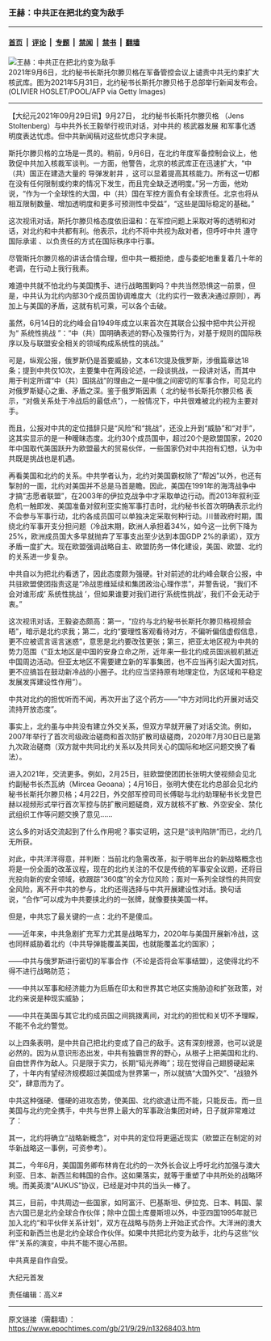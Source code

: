 ### 王赫：中共正在把北约变为敌手

---

#### [首页](../../../..?n13268403) &nbsp;|&nbsp; [评论](../../../../../epoch-comment?n13268403) &nbsp;|&nbsp; [专题](../../../../../epoch-special?n13268403) &nbsp;|&nbsp; [禁闻](../../../../../epoch-news?n13268403) &nbsp;|&nbsp; [禁书](../../../../../books?n13268403) &nbsp;|&nbsp; [翻墙](https://github.com/gfw-breaker/nogfw/blob/master/README.md?n13268403)


<div><img alt="王赫：中共正在把北约变为敌手" class="attachment-djy_600_400 size-djy_600_400 wp-post-image" src="https://i.epochtimes.com/assets/uploads/2021/09/id13268521-GettyImages-1233199912-.jpeg"/>
<div class="caption">
 2021年9月6日，北约秘书长斯托尔滕贝格在军备管控会议上谴责中共无约束扩大核武库。图为2021年5月31日，北约秘书长斯托尔滕贝格于总部举行新闻发布会。(OLIVIER HOSLET/POOL/AFP via Getty Images)
</div></div><hr/><div class="post_content" id="artbody" itemprop="articleBody">
 <!-- article content begin -->
 <p>
  【大纪元2021年09月29日讯】9月27日，
  <ok href="https://www.epochtimes.com/gb/tag/%E5%8C%97%E7%BA%A6%E7%A7%98%E4%B9%A6%E9%95%BF%E6%96%AF%E6%89%98%E5%B0%94%E6%BB%95%E8%B4%9D%E6%A0%BC.html">
   北约秘书长斯托尔滕贝格
  </ok>
  （Jens Stoltenberg）与中共外长王毅举行视讯对话，对中共的
  <ok href="https://www.epochtimes.com/gb/tag/%E6%A0%B8%E6%AD%A6%E5%99%A8%E5%8F%91%E5%B1%95.html">
   核武器发展
  </ok>
  和军事化透明度表达忧虑。但中共新闻稿对这些忧虑只字未提。
 </p>
 <p>
  斯托尔滕贝格的立场是一贯的。稍前，9月6日，在北约年度军备控制会议上，他敦促中共加入核裁军谈判。一方面，他警告，北京的核武库正在迅速扩大，“中（共）国正在建造大量的
  <ok href="https://www.epochtimes.com/gb/tag/%E5%AF%BC%E5%BC%B9%E5%8F%91%E5%B0%84%E4%BA%95.html">
   导弹发射井
  </ok>
  ，这可以显着提高其核能力。所有这一切都在没有任何限制或约束的情况下发生，而且完全缺乏透明度。”另一方面，他劝说，“作为一个全球性的大国，中（共）国在军控方面负有全球责任。北京也将从相互限制数量、增加透明度和更多可预测性中受益”，“这些是国际稳定的基础。”
 </p>
 <p>
  这次视讯对话，斯托尔滕贝格态度依旧温和：在军控问题上采取对等的透明和对话，对北约和中共都有利。他表示，北约不将中共视为敌对者，但呼吁中共
  <ok href="https://www.epochtimes.com/gb/tag/%E9%81%B5%E5%AE%88%E5%9B%BD%E9%99%85%E6%89%BF%E8%AF%BA.html">
   遵守国际承诺
  </ok>
  、以负责任的方式在国际秩序中行事。
 </p>
 <p>
  尽管斯托尔滕贝格的讲话合情合理，但中共一概拒绝，虚与委蛇地重复着几十年的老调，在行动上我行我素。
 </p>
 <p>
  难道中共就不怕北约与美国携手、进行战略围剿吗？中共当然恐惧这一前景，但是，中共认为北约内部30个成员国协调难度大（北约实行一致表决通过原则），再加上与美国的矛盾，这就有机可乘，可以各个击破。
 </p>
 <p>
  虽然，6月14日的北约峰会自1949年成立以来首次在其联合公报中把中共公开视为“
  <ok href="https://www.epochtimes.com/gb/tag/%E7%B3%BB%E7%BB%9F%E6%80%A7%E6%8C%91%E6%88%98.html">
   系统性挑战
  </ok>
  ”：“中（共）国明确表述的野心及强势行为，对基于规则的国际秩序以及与联盟安全相关的领域构成系统性的挑战。”
 </p>
 <p>
  可是，纵观公报，俄罗斯仍是首要威胁，文本61次提及俄罗斯，涉俄篇章达18条；提到中共仅10次，主要集中在两段论述，一段谈挑战，一段讲对话，而其中用于判定所谓“中（共）国挑战”的理由之一是中俄之间密切的军事合作，可见北约对俄罗斯疑心之重、矛盾之深。鉴于俄罗斯因素（
  <ok href="https://www.epochtimes.com/gb/tag/%E5%8C%97%E7%BA%A6%E7%A7%98%E4%B9%A6%E9%95%BF%E6%96%AF%E6%89%98%E5%B0%94%E6%BB%95%E8%B4%9D%E6%A0%BC.html">
   北约秘书长斯托尔滕贝格
  </ok>
  表示，“对俄关系处于冷战后的最低点”），一般情况下，中共很难被北约视为主要对手。
 </p>
 <p>
  而且，公报对中共的定位措辞只是“风险”和“挑战”，还没上升到“威胁”和“对手”，这其实显示的是一种暧昧态度。北约30个成员国中，超过20个是欧盟国家，2020年中国取代美国跃升为欧盟最大的贸易伙伴，一些国家仍对中共抱有幻想，认为中共既是挑战也是机遇。
 </p>
 <p>
  再看美国和北约的关系。中共学者认为，北约对美国霸权除了“帮凶”以外，也还有掣肘的一面，北约对美国并不总是马首是瞻。因此，美国在1991年的海湾战争中才搞“志愿者联盟”，在2003年的伊拉克战争中才采取单边行动。而2013年叙利亚危机一触即发、美国准备对叙利亚实施军事打击时，北约秘书长首次明确表示北约不会参与军事行动，北约各成员国可以单独决定采取何种行动。川普政府时期，围绕北约军事开支分担问题（冷战末期，欧洲人承担着34%，如今这一比例下降为25%，欧洲成员国大多早就抛弃了军事支出至少达到本国GDP 2%的承诺），双方矛盾一度扩大。现在欧盟强调战略自主、欧盟防务一体化建设，美国、欧盟、北约的关系进一步复杂。
 </p>
 <p>
  中共自以为把北约看透了，因此态度颇为强硬。针对前述的北约峰会联合公报，中共驻欧盟使团指责这是“冷战思维延续和集团政治心理作祟”，并警告说，“我们不会对谁形成‘
  <ok href="https://www.epochtimes.com/gb/tag/%E7%B3%BB%E7%BB%9F%E6%80%A7%E6%8C%91%E6%88%98.html">
   系统性挑战
  </ok>
  ’，但如果谁要对我们进行‘系统性挑战’，我们不会无动于衷。”
 </p>
 <p>
  这次视讯对话，王毅姿态颇高：第一，“应约与北约秘书长斯托尔滕贝格视频会晤”，暗示是北约求我；第二，北约“要理性客观看待对方，不偏听偏信虚假信息，更不应被谎言谣言迷惑”，意思是北约要改弦更张；第三，把亚太地区视为中共的势力范围（“亚太地区是中国的安身立命之所，近年来一些北约成员国派舰机抵近中国周边活动。但亚太地区不需要建立新的军事集团，也不应当再引起大国对抗，更不应搞旨在鼓动新冷战的小圈子。北约应当坚持原有地理定位，为区域和平稳定发展发挥建设性作用”）。
 </p>
 <p>
  中共对北约的担忧听而不闻，再次开出了这个药方——“中方对同北约开展对话交流持开放态度”。
 </p>
 <p>
  事实上，北约虽与中共没有建立外交关系，但双方早就开展了对话交流。例如，2007年举行了首次司级政治磋商和首次防扩散司级磋商，2020年7月30日已是第九次政治磋商（双方就中共同北约关系以及共同关心的国际和地区问题交换了看法）。
 </p>
 <p>
  进入2021年，交流更多。例如，2月25日，驻欧盟使团团长张明大使视频会见北约副秘书长杰瓦纳（Mircea Geoana）；4月16日，张明大使在北约总部会见北约秘书长斯托尔滕贝格；4月22日，外交部军控司司长傅聪与北约助理秘书长戈登巴赫以视频形式举行首次军控与防扩散问题磋商，双方就核不扩散、外空安全、禁化武组织工作等问题交换了意见……
 </p>
 <p>
  这么多的对话交流起到了什么作用呢？事实证明，这只是“谈判陷阱”而已，北约几无所获。
 </p>
 <p>
  对此，中共洋洋得意，并判断：当前北约急需改革，拟于明年出台的新战略概念也将是一份全面的改革议程，现在的北约关注的不仅是传统的军事安全议题，还将目光投向新的安全领域，欲跟踪“360度”的全方位风险；面对一系列全球性的共同安全风险，离不开中共的参与，北约还得选择与中共开展建设性对话。换句话说，“合作”可以成为中共要挟北约的一张牌，就像要挟美国一样。
 </p>
 <p>
  但是，中共忘了最关键的一点：北约不是傻瓜。
 </p>
 <p>
  ——近年来，中共急剧扩充军力尤其是战略军力，2020年与美国开展新冷战，这也同样威胁着北约（中共导弹能覆盖美国，也就能覆盖北约国家）；
 </p>
 <p>
  ——中共与俄罗斯进行密切的军事合作（不论是否将会军事结盟），这使得北约不得不进行战略防范；
 </p>
 <p>
  ——中共以军事和经济能力为后盾在印太和世界其它地区实施胁迫和扩张政策，对北约来说是种现实威胁；
 </p>
 <p>
  ——中共在美国与其它北约成员国之间挑拨离间，对北约的担忧和关切不予理睬，不能不令北约警觉。
 </p>
 <p>
  以上四条表明，是中共自己把北约变成了自己的敌手。这有深刻根源，也可以说是必然的。因为从意识形态出发，中共有独霸世界的野心，从根子上把美国和北约、自由世界作为敌人。只是限于实力，长期“韬光养晦”；现在觉得自己翅膀硬起来了，十年内有望经济规模超过美国成为世界第一，所以就搞“大国外交”、“战狼外交”，肆意而为了。
 </p>
 <p>
  中共这种强硬、僵硬的进攻态势，使美国、北约欲退让而不能，只能反击。而一旦美国与北约完全携手，中共与世界上最大的军事政治集团对峙，日子就非常难过了：
 </p>
 <p>
  其一，北约将确立“战略新概念”，对中共的定位将更逼近现实（欧盟正在制定的对华新战略这一事例，可资参考）。
 </p>
 <p>
  其二，今年6月，美国国务卿布林肯在北约的一次外长会议上呼吁北约加强与澳大利亚、日本、新西兰和韩国的合作。这如果落实，就等于重塑了中共所处的战略环境。而美英澳“AUKUS”协议，已经是对中共的当头一棒了。
 </p>
 <p>
  其三，目前，中共周边一些国家，如阿富汗、巴基斯坦、伊拉克、日本、韩国、蒙古六国已是北约全球合作伙伴；除中立国土库曼斯坦以外，中亚四国1995年就已加入北约“和平伙伴关系计划”，双方在战略与防务上开始正式合作。大洋洲的澳大利亚和新西兰也是北约全球合作伙伴。如果中共把北约变为敌手，北约与这些“伙伴”关系的演变，中共不能不提心吊胆。
 </p>
 <p>
  中共真是自作自受。
 </p>
 <p>
  大纪元首发
 </p>
 <p>
  责任编辑：高义#
 </p>
 <!-- article content end -->
 <div id="below_article_ad">
 </div>
</div>


---

原文链接（需翻墙）：https://www.epochtimes.com/gb/21/9/29/n13268403.htm